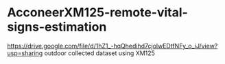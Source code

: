 # AcconeerXM125-remote-vital-signs-estimation
https://drive.google.com/file/d/1hZ1_-hqQhedihd7cjolwEDtfNFy_o_iJ/view?usp=sharing 
outdoor collected dataset using XM125
